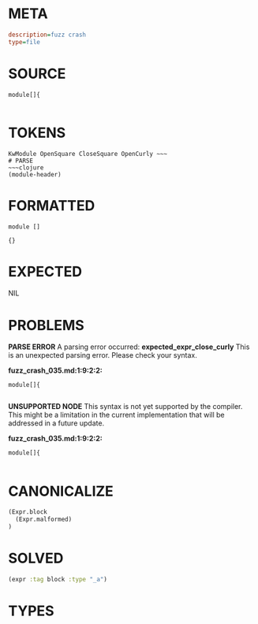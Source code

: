 # META
~~~ini
description=fuzz crash
type=file
~~~
# SOURCE
~~~roc
module[]{
 
~~~
# TOKENS
~~~text
KwModule OpenSquare CloseSquare OpenCurly ~~~
# PARSE
~~~clojure
(module-header)
~~~
# FORMATTED
~~~roc
module []

{}
~~~
# EXPECTED
NIL
# PROBLEMS
**PARSE ERROR**
A parsing error occurred: **expected_expr_close_curly**
This is an unexpected parsing error. Please check your syntax.

**fuzz_crash_035.md:1:9:2:2:**
```roc
module[]{
 
```


**UNSUPPORTED NODE**
This syntax is not yet supported by the compiler.
This might be a limitation in the current implementation that will be addressed in a future update.

**fuzz_crash_035.md:1:9:2:2:**
```roc
module[]{
 
```


# CANONICALIZE
~~~clojure
(Expr.block
  (Expr.malformed)
)
~~~
# SOLVED
~~~clojure
(expr :tag block :type "_a")
~~~
# TYPES
~~~roc
~~~
